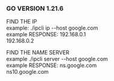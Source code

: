 ### GO VERSION 1.21.6

FIND THE IP  
    example: ./ipcli ip --host google.com  
    example RESPONSE:
    192.168.0.1  
    192.168.0.2  

FIND THE NAME SERVER  
    example ./ipcli server --host google.com  
    example RESPONSE:
    ns.google.com  
    ns10.google.com  
                      

